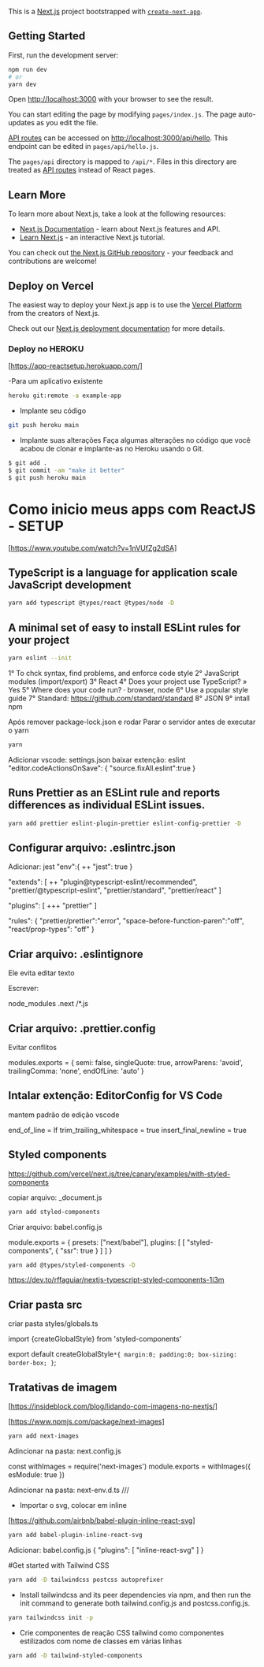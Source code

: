 This is a [Next.js](https://nextjs.org/) project bootstrapped with [`create-next-app`](https://github.com/vercel/next.js/tree/canary/packages/create-next-app).

## Getting Started

First, run the development server:

```bash
npm run dev
# or
yarn dev
```

Open [http://localhost:3000](http://localhost:3000) with your browser to see the result.

You can start editing the page by modifying `pages/index.js`. The page auto-updates as you edit the file.

[API routes](https://nextjs.org/docs/api-routes/introduction) can be accessed on [http://localhost:3000/api/hello](http://localhost:3000/api/hello). This endpoint can be edited in `pages/api/hello.js`.

The `pages/api` directory is mapped to `/api/*`. Files in this directory are treated as [API routes](https://nextjs.org/docs/api-routes/introduction) instead of React pages.

## Learn More

To learn more about Next.js, take a look at the following resources:

- [Next.js Documentation](https://nextjs.org/docs) - learn about Next.js features and API.
- [Learn Next.js](https://nextjs.org/learn) - an interactive Next.js tutorial.

You can check out [the Next.js GitHub repository](https://github.com/vercel/next.js/) - your feedback and contributions are welcome!

## Deploy on Vercel

The easiest way to deploy your Next.js app is to use the [Vercel Platform](https://vercel.com/new?utm_medium=default-template&filter=next.js&utm_source=create-next-app&utm_campaign=create-next-app-readme) from the creators of Next.js.

Check out our [Next.js deployment documentation](https://nextjs.org/docs/deployment) for more details.

### Deploy no HEROKU

[https://app-reactsetup.herokuapp.com/]

-Para um aplicativo existente

```bash
heroku git:remote -a example-app

```

- Implante seu código

```bash
git push heroku main

```

- Implante suas alterações
Faça algumas alterações no código que você acabou de clonar e implante-as no Heroku usando o Git.

```bash
$ git add .
$ git commit -am "make it better"
$ git push heroku main

```

# Como inicio meus apps com ReactJS - SETUP

[https://www.youtube.com/watch?v=1nVUfZg2dSA]


## TypeScript is a language for application scale JavaScript development

```bash
yarn add typescript @types/react @types/node -D
```

## A minimal set of easy to install ESLint rules for your project

```bash
yarn eslint --init
```

1° To chck syntax, find problems, and enforce code style
2° JavaScript modules (import/export)
3° React
4° Does your project use TypeScript? » Yes
5° Where does your code run? · browser, node
6° Use a popular style guide
7° Standard: https://github.com/standard/standard
8° JSON
9° intall npm

Após remover package-lock.json e rodar
Parar o servidor antes de executar o yarn
```bash
yarn
```

Adicionar vscode: settings.json
baixar extenção: eslint
"editor.codeActionsOnSave": {
        "source.fixAll.eslint":true
}

## Runs Prettier as an ESLint rule and reports differences as individual ESLint issues.

```bash
yarn add prettier eslint-plugin-prettier eslint-config-prettier -D
```

## Configurar arquivo: .eslintrc.json

Adicionar: jest
"env":{
    ++
"jest": true
}

"extends": [
    ++
"plugin@typescript-eslint/recommended",
"prettier/@typescript-eslint",
"prettier/standard",
"prettier/react"
]

"plugins": [
    +++
"prettier"
]

"rules": {
    "prettier/prettier":"error",
    "space-before-function-paren":"off",
    "react/prop-types": "off"
}

## Criar arquivo: .eslintignore

Ele evita editar texto

Escrever:

node_modules
.next
/*.js

## Criar arquivo: .prettier.config

Evitar conflitos

modules.exports = {
    semi: false,
    singleQuote: true,
    arrowParens: 'avoid',
    trailingComma: 'none',
    endOfLine: 'auto'
}

## Intalar extenção: EditorConfig for VS Code

mantem padrão de edição vscode

end_of_line = lf
trim_trailing_whitespace = true
insert_final_newline = true

## Styled components

https://github.com/vercel/next.js/tree/canary/examples/with-styled-components

copiar arquivo: _document.js

```bash
yarn add styled-components
```

Criar arquivo: babel.config.js

module.exports = {
    presets: ["next/babel"],
    plugins: [
        [
            "styled-components", { "ssr": true }
        ]
    ]
}

```bash
yarn add @types/styled-components -D

```

https://dev.to/rffaguiar/nextjs-typescript-styled-components-1i3m

## Criar pasta src

criar pasta styles/globals.ts

import {createGlobalStyle} from 'styled-components'

export default createGlobalStyle`
    *{
        margin:0;
        padding:0;
        box-sizing: border-box;
    }
`;

## Tratativas de imagem

[https://insideblock.com/blog/lidando-com-imagens-no-nextjs/]

[https://www.npmjs.com/package/next-images]

```bash
yarn add next-images

```

Adincionar na pasta: next.config.js

const withImages = require('next-images')
module.exports = withImages({ esModule: true })

Adincionar na pasta: next-env.d.ts
/// <reference types="next-images" />

- Importar o svg, colocar em inline

[https://github.com/airbnb/babel-plugin-inline-react-svg]

```bash
yarn add babel-plugin-inline-react-svg

```

Adicionar: babel.config.js
{
  "plugins": [
    "inline-react-svg"
  ]
}

#Get started with Tailwind CSS 


```bash
yarn add -D tailwindcss postcss autoprefixer

```

- Install tailwindcss and its peer dependencies via npm, and then run the init command to generate both tailwind.config.js and postcss.config.js.

```bash
yarn tailwindcss init -p

```

- Crie componentes de reação CSS tailwind como componentes estilizados com nome de classes em várias linhas


```bash
yarn add -D tailwind-styled-components
```